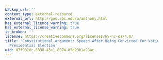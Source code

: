 ```yaml
---
backup_url: ''
content_type: external-resource
external_url: http://gos.sbc.edu/a/anthony.html
has_external_licence_warning: true
has_external_license_warning: true
is_broken: ''
license: https://creativecommons.org/licenses/by-nc-sa/4.0/
title: 'Constitutional Argument: Speech After Being Convicted for Voting in the 1872
  Presidential Election'
uid: 87f9316c-6338-43e1-8074-07d23b1a28ac
---
```

